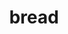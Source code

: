 ---
layout: smileys&emotion
title: bread
emoji: bread
permalink: 🍞.html
image: assets/img/3moji/bread.png
---
